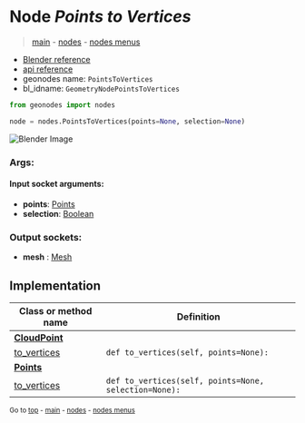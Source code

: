 # Node *Points to Vertices*

> [main](../index.md) - [nodes](nodes.md) - [nodes menus](nodes_menus.md)

- [Blender reference](https://docs.blender.org/manual/en/latest/modeling/geometry_nodes/point/points_to_vertices.html)
- [api reference](https://docs.blender.org/api/current/bpy.types.GeometryNodePointsToVertices.html)
- geonodes name: `PointsToVertices`
- bl_idname: `GeometryNodePointsToVertices`

```python
from geonodes import nodes

node = nodes.PointsToVertices(points=None, selection=None)
```

![Blender Image](https://docs.blender.org/manual/en/latest/_images/node-types_GeometryNodePointsToVertices.webp)

### Args:

#### Input socket arguments:

- **points**: [Points](Points.md)
- **selection**: [Boolean](Boolean.md)

### Output sockets:

- **mesh** : [Mesh](Mesh.md)

## Implementation

| Class or method name | Definition |
|----------------------|------------|
| **[CloudPoint](CloudPoint.md)** |
| [to_vertices](CloudPoint.md#to_vertices) | `def to_vertices(self, points=None):` |
| **[Points](Points.md)** |
| [to_vertices](Points.md#to_vertices) | `def to_vertices(self, points=None, selection=None):` |

<sub>Go to [top](#node-Points-to-Vertices) - [main](../index.md) - [nodes](nodes.md) - [nodes menus](nodes_menus.md)</sub>

